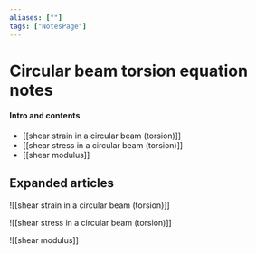 ```yaml
---
aliases: [""]
tags: ["NotesPage"]
---
```


# Circular beam torsion equation notes

#### Intro and contents
- [[shear strain in a circular beam (torsion)]]
- [[shear stress in a circular beam (torsion)]]
- [[shear modulus]]


## Expanded articles
![[shear strain in a circular beam (torsion)]]

![[shear stress in a circular beam (torsion)]]

![[shear modulus]]